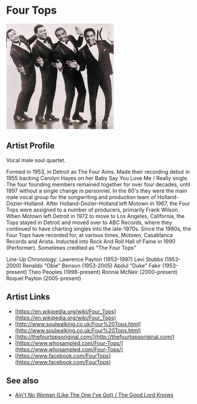 # Four Tops

![](../../assets/artists/Four_Tops.png)

## Artist Profile

Vocal male soul quartet.

Formed in 1953, in Detroit as The Four Aims.
Made their recording debut in 1955 backing Carolyn Hayes on her Baby Say You Love Me / Really single.
The four founding members remained together for over four decades, until 1997 without a single change in personnel.
In the 60's they were the main male vocal group for the songwriting and production team of Holland-Dozier-Holland. After Holland-Dozier-Holland left Motown in 1967, the Four Tops were assigned to a number of producers, primarily Frank Wilson. When Motown left Detroit in 1972 to move to Los Angeles, California, the Tops stayed in Detroit and moved over to ABC Records, where they continued to have charting singles into the late-1970s. Since the 1980s, the Four Tops have recorded for, at various times, Motown, Casablanca Records and Arista.
Inducted into Rock And Roll Hall of Fame in 1990 (Performer). 
Sometimes credited as "The Four Tops"

Line-Up Chronology:
Lawrence Payton (1953-1997)
Levi Stubbs (1953-2000)
Renaldo "Obie" Benson (1953-2005)
Abdul "Duke" Fakir (1953-present)
Theo Peoples (1998-present)
Ronnie McNeir (2000-present)
Roquel Payton (2005-present)

## Artist Links

- [https://en.wikipedia.org/wiki/Four_Tops](https://en.wikipedia.org/wiki/Four_Tops)
- [http://www.soulwalking.co.uk/Four%20Tops.html](http://www.soulwalking.co.uk/Four%20Tops.html)
- [http://thefourtopsoriginal.com/](http://thefourtopsoriginal.com/)
- [https://www.whosampled.com/Four-Tops/](https://www.whosampled.com/Four-Tops/)
- [https://www.facebook.com/FourTops](https://www.facebook.com/FourTops)


## See also

- [Ain't No Woman (Like The One I've Got) / The Good Lord Knows](Aint_No_Woman_Like_The_One_Ive_Got_-_The_Good_Lord_Knows.md)
